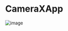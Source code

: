 # CameraXApp

![image](https://github.com/user-attachments/assets/246dceb8-1575-46f7-bf60-101827f66961)
